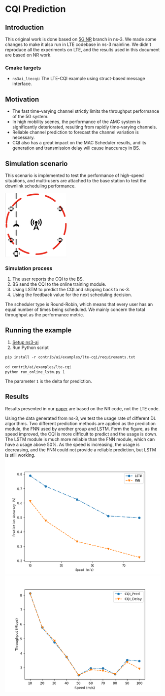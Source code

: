 # CQI Prediction

## Introduction

This original work is done based on [5G NR](https://5g-lena.cttc.es/) branch in ns-3. We made some changes to make it
also run in LTE codebase in ns-3 mainline. We didn't reproduce all the experiments on LTE, and the results used in this
document are based on NR work.

### Cmake targets

- `ns3ai_ltecqi`: The LTE-CQI example using struct-based message interface.

## Motivation

- The fast time-varying channel strictly limits the throughput performance of the 5G system.
- In high mobility scenes, the performance of the AMC system is significantly deteriorated, resulting from rapidly
  time-varying channels.
- Reliable channel prediction to forecast the channel variation is necessary.
- CQI also has a great impact on the MAC Scheduler results, and its generation and transmission delay will cause
  inaccuracy in BS.

## Simulation scenario

This scenario is implemented to test the performance of high-speed situations, and multi-users are attached to the base
station to test the downlink scheduling performance.

<img src="figures/scene1.png" alt="scenario" width="200"/>

### Simulation process

1. The user reports the CQI to the BS.
2. BS send the CQI to the online training module.
3. Using LSTM to predict the CQI and shipping back to ns-3.
4. Using the feedback value for the next scheduling decision.

The scheduler type is Round-Robin, which means that every user has an equal number of times being scheduled. 
We mainly concern the total throughput as the performance metric.

## Running the example

1. [Setup ns3-ai](../../install.md)
2. Run Python script

```shell
pip install -r contrib/ai/examples/lte-cqi/requirements.txt

cd contrib/ai/examples/lte-cqi
python run_online_lstm.py 1
```

The parameter `1` is the delta for prediction.

## Results

Results presented in our [paper](https://dl.acm.org/doi/pdf/10.1145/3389400.3389404) are based on the NR code, not the LTE code.

Using the data generated from ns-3, we test the usage rate of different DL algorithms. Two different prediction methods
are applied as the prediction module, the FNN used by another group and LSTM. Form the figure, as the speed improved,
the CQI is more difficult to predict and the usage is down. The LSTM module is much more reliable than the FNN module,
which can have a usage above 50%. As the speed is increasing, the usage is decreasing, and the FNN could not provide a
reliable prediction, but LSTM is still working.
![Accuracy](figures/accuracy_less.png)
![Throughput](figures/throughput.png)
